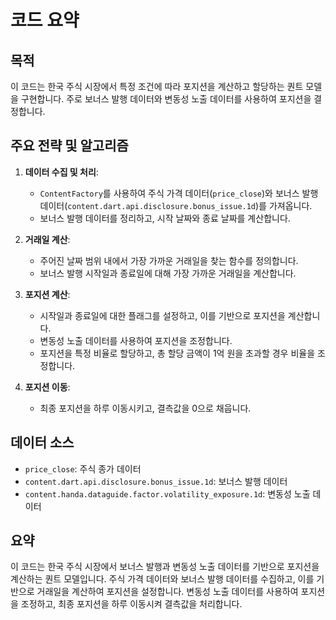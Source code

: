 # 코드 요약

## 목적
이 코드는 한국 주식 시장에서 특정 조건에 따라 포지션을 계산하고 할당하는 퀀트 모델을 구현합니다. 주로 보너스 발행 데이터와 변동성 노출 데이터를 사용하여 포지션을 결정합니다.

## 주요 전략 및 알고리즘
1. **데이터 수집 및 처리**:
   - `ContentFactory`를 사용하여 주식 가격 데이터(`price_close`)와 보너스 발행 데이터(`content.dart.api.disclosure.bonus_issue.1d`)를 가져옵니다.
   - 보너스 발행 데이터를 정리하고, 시작 날짜와 종료 날짜를 계산합니다.

2. **거래일 계산**:
   - 주어진 날짜 범위 내에서 가장 가까운 거래일을 찾는 함수를 정의합니다.
   - 보너스 발행 시작일과 종료일에 대해 가장 가까운 거래일을 계산합니다.

3. **포지션 계산**:
   - 시작일과 종료일에 대한 플래그를 설정하고, 이를 기반으로 포지션을 계산합니다.
   - 변동성 노출 데이터를 사용하여 포지션을 조정합니다.
   - 포지션을 특정 비율로 할당하고, 총 할당 금액이 1억 원을 초과할 경우 비율을 조정합니다.

4. **포지션 이동**:
   - 최종 포지션을 하루 이동시키고, 결측값을 0으로 채웁니다.

## 데이터 소스
- `price_close`: 주식 종가 데이터
- `content.dart.api.disclosure.bonus_issue.1d`: 보너스 발행 데이터
- `content.handa.dataguide.factor.volatility_exposure.1d`: 변동성 노출 데이터

## 요약
이 코드는 한국 주식 시장에서 보너스 발행과 변동성 노출 데이터를 기반으로 포지션을 계산하는 퀀트 모델입니다. 주식 가격 데이터와 보너스 발행 데이터를 수집하고, 이를 기반으로 거래일을 계산하여 포지션을 설정합니다. 변동성 노출 데이터를 사용하여 포지션을 조정하고, 최종 포지션을 하루 이동시켜 결측값을 처리합니다.